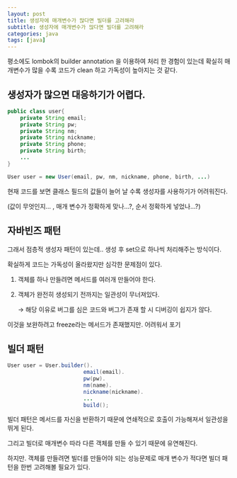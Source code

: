 ```yaml
---
layout: post
title: 생성자에 매개변수가 많다면 빌더를 고려해라
subtitle: 생성자에 매개변수가 많다면 빌더를 고려해라
categories: java
tags: [java]
---
```


평소에도 lombok의 builder annotation 을 이용하여 처리 한 경험이 있는데 확실히 매개변수가 많을 수록 코드가 clean 하고 가독성이 높아지는 것 같다. 

## 생성자가 많으면 대응하기가 어렵다.

```java
public class user{
	private String email;
	private String pw;
	private String nm;
	private String nickname;
	private String phone;
	private String birth;
	...
}

User user = new User(email, pw, nm, nickname, phone, birth, ...)
```

현재 코드를 보면 클래스 필드의 값들이 늘어 날 수록 생성자를 사용하기가 어려워진다.

(값이 무엇인지… , 매개 변수가 정확하게 맞나…?, 순서 정확하게 넣었나…?)

## 자바빈즈 패턴

그래서 점층적 생성자 패턴이 있는데.. 생성 후 set으로 하나씩 처리해주는 방식이다.

확실하게 코드는 가독성이 올라왔지만 심각한 문제점이 있다.

1. 객체를 하나 만들려면 메서드를 여러개 만들어야 한다.
2. 객체가 완전히 생성되기 전까지는 일관성이 무너져있다.
    
    → 해당 이유로 버그를 심은 코드와 버그가 존재 할 시 디버깅이 쉽지가 않다.
    

이것을 보완하려고 freeze라는 메서드가 존재했지만. 어려워서 포기

## 빌더 패턴

```java
User user = User.builder().
						email(email).
						pw(pw).
						nm(name).
						nickname(nickname).
						...
						build();
```

빌더 패턴은 메서드를 자신을 반환하기 때문에 연쇄적으로 호출이 가능해져서 일관성을 뛰게 된다.

그리고 빌더로 매개변수 따라 다른 객체를 만들 수 있기 때문에 유연해진다.

하지만. 객체를 만들려면 빌더를 만들어야 되는 성능문제로 매개 변수가 적다면 빌더 패턴을 한번 고려해볼 필요가 있다.
